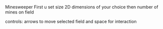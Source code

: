 Minesweeper
First u set size 2D dimensions of your choice
then number of mines on field

controls: 
arrows to move selected field
and
space for interaction
